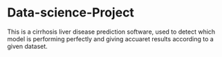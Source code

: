 # Data-science-Project
This is a cirrhosis liver disease prediction software, used to detect which model is performing perfectly and giving accuaret results according to a given dataset.
